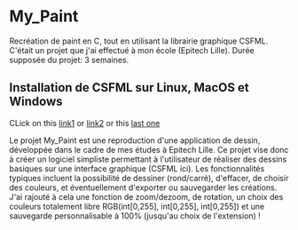 # My_Paint
Recréation de paint en C, tout en utilisant la librairie graphique CSFML.
C'était un projet que j'ai effectué à mon école (Epitech Lille).
Durée supposée du projet: 3 semaines.

## Installation de CSFML sur Linux, MacOS et Windows

CLick on this [link1](https://terminalroot.com/install-csfml-sfml-for-c-language/) or [link2](https://www.sfml-dev.org/download/csfml/) or this [last one](https://zikoure.me/blog/getting-started-csfml#example)

Le projet My_Paint est une reproduction d'une application de dessin, développée dans le cadre de mes études à Epitech Lille.
Ce projet vise donc à créer un logiciel simpliste permettant à l'utilisateur de réaliser des dessins basiques sur une interface graphique (CSFML ici).
Les fonctionnalités typiques incluent la possibilité de dessiner (rond/carré), d'effacer, de choisir des couleurs, et éventuellement d'exporter ou sauvegarder les créations.
J'ai rajouté à cela une fonction de zoom/dezoom, de rotation, un choix des couleurs totalement libre RGB(int[0,255], int[0,255], int[0,255]) et une sauvegarde 	personnalisable à 100% (jusqu'au choix de l'extension) !
